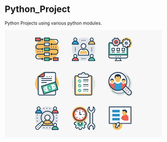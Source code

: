 # Python_Project
Python Projects using various python modules.



![](image/302-3024021_project-management-projects-icon-png-transparent-png.png)
